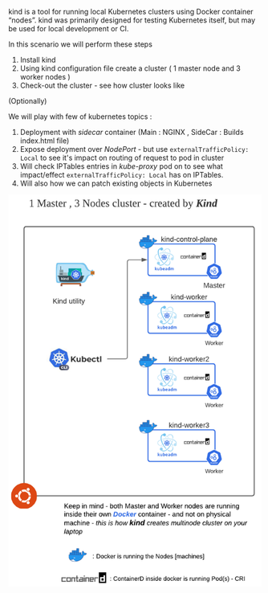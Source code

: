 kind is a tool for running local Kubernetes clusters using Docker container “nodes”.
kind was primarily designed for testing Kubernetes itself, but may be used for local development or CI.

In this scenario we will perform these steps 

1. Install kind
2. Using kind configuration file create a cluster ( 1 master node and 3
   worker nodes )
3. Check-out the cluster - see how cluster looks like 

(Optionally) 

We will play with few of kubernetes topics :

1. Deployment with *sidecar* container (Main : NGINX , SideCar : Builds
   index.html file)
2. Expose deployment over *NodePort* - but use `externalTrafficPolicy:
   Local` to see it's impact on routing of request to pod in cluster
3. Will check IPTables entries in *kube-proxy* pod on to see what
   impact/effect `externalTrafficPolicy: Local` has on IPTables.
4. Will also how we can patch existing objects in Kubernetes

![ETCD Leader](./assets/KIND-1.png)
